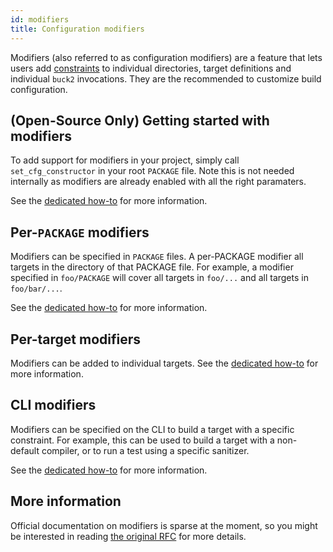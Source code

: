 ```yaml
---
id: modifiers
title: Configuration modifiers
---
```


Modifiers (also referred to as configuration modifiers) are a feature that lets
users add [constraints](../../rule_authors/configurations) to individual
directories, target definitions and individual `buck2` invocations. They are the
recommended to customize build configuration.

## (Open-Source Only) Getting started with modifiers

To add support for modifiers in your project, simply call `set_cfg_constructor`
in your root `PACKAGE` file. Note this is not needed internally as modifiers are
already enabled with all the right paramaters.

See the [dedicated how-to](../../users/how_tos/modifiers_setup) for more
information.

## Per-`PACKAGE` modifiers

Modifiers can be specified in `PACKAGE` files. A per-PACKAGE modifier all
targets in the directory of that PACKAGE file. For example, a modifier specified
in `foo/PACKAGE` will cover all targets in `foo/...` and all targets in
`foo/bar/...`.

See the [dedicated how-to](../../users/how_tos/modifiers_package) for more
information.

## Per-target modifiers

Modifiers can be added to individual targets. See the
[dedicated how-to](../../users/how_tos/modifiers_target) for more information.

## CLI modifiers

Modifiers can be specified on the CLI to build a target with a specific
constraint. For example, this can be used to build a target with a non-default
compiler, or to run a test using a specific sanitizer.

See the [dedicated how-to](../../users/how_tos/modifiers_cli) for more
information.

## More information

Official documentation on modifiers is sparse at the moment, so you might be
interested in reading [the original RFC](../rfcs/cfg-modifiers/modifiers.pdf)
for more details.

